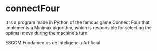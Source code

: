 # connectFour
It is a program made in Python of the famous game Connect Four that implements a Minimax algorithm, which is responsible for selecting the optimal move during the machine's turn.

ESCOM Fundamentos de Inteligencia Artificial
